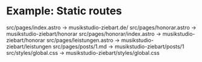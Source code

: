 # Example: Static routes
src/pages/index.astro           -> musikstudio-ziebart.de/
src/pages/honorar.astro         -> musikstudio-ziebart/honorar
src/pages/honorar/index.astro   -> musikstudio-ziebart/honorar
src/pages/leistungen.astro      -> musikstudio-ziebart/leistungen
src/pages/posts/1.md            -> musikstudio-ziebart/posts/1
src/styles/global.css           -> musikstudio-ziebart/styles/global.css
